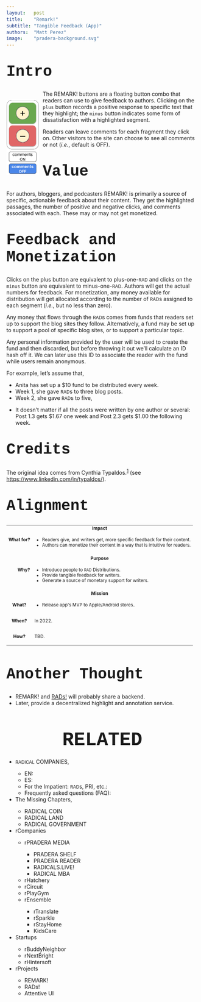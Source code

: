 ```yaml
---
layout:   post
title:    "Remark!"
subtitle: "Tangible Feedback (App)"
authors:  "Matt Perez"
image:    "pradera-background.svg"
---
```


<div style="display: none; ">
 <p>For authors, bloggers, and podcasters REMARK! is primarily a source of specific, actionable feedback about their content. They get the highlighted passages, the number of positive and negative clicks, and comments associated with each. These may or may not get monetized.</p>
</div>

<h1 style="font-size:40px; font-family:Courier New, monospace; margin-top:40px; ">Intro</h1>
 <img src="/assets/img/remark-buttons-vertical.svg" style="height:14em; float:left; padding:25px 10px 0 0; ">
 <p>The REMARK! buttons are a floating button combo that readers can use to give feedback to authors. Clicking on the <code>plus</code> button records a positive response to specific text that they highlight; the <code>minus</code> button indicates some form of dissatisfaction with a highlighted segment.</p>
 <p>Readers can leave comments for each fragment they click on. Other visitors to the site can choose to see all comments or not (<em>i.e.</em>, default is OFF).</p>

<h1 style="font-size:40px; font-family:Courier New, monospace; margin-top:40px; ">Value</h1>
 <p>For authors, bloggers, and podcasters REMARK! is primarily a source of specific, actionable feedback about their content. They get the highlighted passages, the number of positive and negative clicks, and comments associated with each. These may or may not get monetized.</p>

<h1 style="font-size:40px; font-family:Courier New, monospace; margin-top:40px; ">Feedback and Monetization</h1>
 <p>Clicks on the plus button are equivalent to plus-one-<span style="font-size:smaller; ">RAD</span> and clicks on the <code>minus</code> button are equivalent to minus-one-<span style="font-size:smaller; ">RAD</span>. Authors will get the actual numbers for feedback. For monetization, any money available for distribution will get allocated according to the number of <span style="font-size:smaller; ">RAD</span>s assigned to each segment (<em>i.e.</em>, but no less than zero).</p>
 <p>Any money that flows through the <span style="font-size:smaller; ">RAD</span>s comes from funds that readers set up to support the blog sites they follow. Alternatively, a fund may be set up to support a pool of specific blog sites, or to support a particular topic.</p>
 <p>Any personal information provided by the user will be used to create the fund and then discarded, but before throwing it out we’ll calculate an ID hash off it. We can later use this ID to associate the reader with the fund while users remain anonymous.</p>
 <p>For example, let’s assume that,</p>
 <ul>
  <li>Anita has set up a $10 fund to be distributed every week.</li>
  <li>Week 1, she gave <span style="font-size:smaller; ">RAD</span>s to three blog posts.</li>
  <li>Week 2, she gave <span style="font-size:smaller; ">RAD</span>s to five,</li>
 </ul>
 <ul>
  <li>It doesn’t matter if all the posts were written by one author or several: Post 1.3 gets $1.67 one week and Post 2.3 gets $1.00 the following week.</li>
 </ul>

<h1 style="font-size:40px; font-family:Courier New, monospace; margin-top:40px; ">Credits</h1>
 <p>The original idea comes from Cynthia Typaldos.<sup id="fnref1"><a href="#fn1" rel="footnote">1</a></sup> (see <a href="https://www.linkedin.com/in/typaldos/">https://www.linkedin.com/in/typaldos/</a>).</p>

<h1 style="font-size:40px; font-family:Courier New, monospace; margin-top:40px; ">Alignment</h1>
 <table>
 <tbody style="font-size:smaller; vertical-align:top; ">
  <tr>
   <td colspan="2" style="text-align:center; font-weight:bold; ">Impact</td>
  </tr>
  <tr>
   <td>
    <p style="text-align:right; font-weight:bold; ">What for?</p>
   </td>
   <td>
    <ul>
     <li>Readers give, and writers get, more specific feedback for their content.</li>
     <li>Authors can monetize their content in a way that is intuitive for readers.</li>
    </ul>
   </td>
  </tr>
  <tr>
   <td colspan="2"></td>
  </tr>
  <tr>
   <td colspan="2" style="text-align:center; font-weight:bold; ">Purpose</td>
  </tr>
  <tr>
   <td>
    <p style="text-align:right; font-weight:bold; ">Why?</p>
   </td>
   <td>
    <ul>
     <li>Introduce people to <span style="font-size:smaller; ">RAD</span> Distributions.</li>
     <li>Provide tangible feedback for writers.</li>
     <li>Generate a source of monetary support for writers.</li>
    </ul>
   </td>
  </tr>
  <tr>
   <td colspan="2"></td>
  </tr>
  <tr>
   <td colspan="2" style="text-align:center; font-weight:bold; ">Mission</td>
  </tr>
  <tr>
   <td>
    <p style="text-align:center; font-weight:bold; ">What?</p>
   </td>
   <td>
    <ul>
     <li>Release app's MVP to Apple/Android stores.</a>.
     </li>
    </ul>
   </td>
  </tr>
  <tr>
   <td>
    <p style="text-align:center; font-weight:bold; ">When?</p>
   </td>
   <td>
    <p>In 2022.</p>
   </td>
  </tr>
  <tr>
   <td>
    <p style="text-align:center; font-weight:bold; ">How?</p>
   </td>
   <td>
    <p>TBD.</p>
   </td>
  </tr>
 </tbody>
 </table>

 <table>
 <tbody style="font-size:smaller; vertical-align:top; ">
 </tbody>
 </table>

<h1 style="font-size:40px; font-family:Courier New, monospace; margin-top:40px; ">Another Thought</h1>
 <ul>
  <li>REMARK! and <a href="https://docs.google.com/document/d/1bvcdgTSv0Fx9SfWV3ikev0yfwRXmR8sCqW4XNPhinhk/edit#">RADs!</a> will probably share a backend.</li>
  <li>Later, provide a decentralized highlight and annotation service.</li>
 </ul>

<h1 style="font-size:50px; font-family:Courier New, monospace; text-align:center; margin: 60px 0 20px 0; ">RELATED</h1>
 <ul>
  <li><span style="font-size:smaller; ">RADICAL</span> COMPANIES,</li>
  <ul>
    <li><a>EN</a>: <a></a></li>
    <li><a>ES</a>: <a></a></li>
    <li>For the Impatient: <span style="font-size:smaller; ">RAD</span>s, PRI, etc.: <a></a></li>
    <li>Frequently asked questions (FAQ): <a></a></li>
  </ul>
  <li>The Missing Chapters,</li>
  <ul>
    <li><a>RADICAL COIN</a></li>
    <li><a>RADICAL LAND</a></li>
    <li><a>RADICAL GOVERNMENT</a></li> 
  </ul>
  <li>rCompanies</li>
  <ul>
    <li>rPRADERA MEDIA</li>
    <ul>
      <li><a>PRADERA SHELF</a></li>
      <li><a>PRADERA READER</a></li>
      <li><a>RADICALS.LIVE!</a></li>
      <li><a>RADICAL MBA</a></li>  
    </ul>
    <li><a>rHatchery</a></li>
    <li><a>rCircuit</a></li>
    <li><a>rPlayGym</a></li>
    <li><a>rEnsemble</a></li>
    <ul>
      <li><a>rTranslate</a></li>
      <li><a>rSparkle</a></li>
      <li><a>rStayHome</a></li>
      <li><a>KidsCare</a></li>
    </ul>
  </ul>
  <li>Startups</li>
  <ul>
    <li><a>rBuddyNeighbor</a></li>
    <li><a>rNextBright</a></li>
    <li><a>rHintersoft</a></li> 
  </ul>
  <li>rProjects</li>
  <ul>
    <li><a>REMARK!</a></li>
    <li><a>RADs!</a></li>
    <li><a>Attentive UI</a></li>
  </ul>
 </ul>

